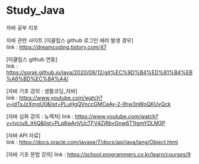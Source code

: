 # Study_Java
자바 공부 리포

자바 관련 사이트
[이클립스 github 로그인 에러 발생 경우]  
link : https://dreamcoding.tistory.com/47

[이클립스 github 연동]  
link : https://soraji.github.io/java/2020/08/12/git%EC%9D%B4%ED%81%B4%EB%A6%BD%EC%8A%A4/

[자바 기초 강의 : 생활코딩_자바]  
link : https://www.youtube.com/watch?v=jdTsJzXmgU0&list=PLuHgQVnccGMCeAy-2-llhw3nWoQKUvQck

[자바 심화 강의 : 뉴렉처]
link : https://www.youtube.com/watch?v=tvciu9_jHjQ&list=PLq8wAnVUcTFV4ZjRbyGnw6T1tgmYDLM3P

[자바 API 자료]  
link : https://docs.oracle.com/javase/7/docs/api/java/lang/Object.html

[자바 기초 문법 강의]
link : https://school.programmers.co.kr/learn/courses/9